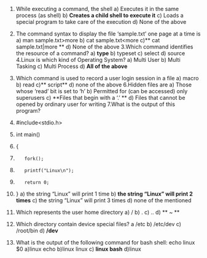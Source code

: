 1. While executing a command, the shell
a) Executes it in the same process (as shell)
b) **Creates a child shell to execute it**
c) Loads a special program to take care of the execution
d) None of the above 
2. The command syntax to display the file ‘sample.txt’ one page at a time is
a) man sample.txt>more
b) cat sample.txt<more
c)** cat sample.txt|more **
d) None of the above
3.Which command identifies the resource of a command?
a) **type**
b) typeset
c) select
d) source
4.Linux is which kind of Operating System?
a) Multi User
b) Multi Tasking
c) Multi Process
d) **All of the above**
5. Which command is used to record a user login session in a file
a) macro
b) read
c)** script**
d) none of the above
6.Hidden files are
a) Those whose ‘read’ bit is set to ‘h’
b) Permitted for (can be accessed) only superusers
c) **Files that begin with a ‘.’ **
d) Files that cannot be opened by ordinary user for writing
7.What is the output of this program?
1.    #include<stdio.h>
3.    int main()
4.    {
5.        fork();
6.        printf("Linux\n");
7.        return 0;
8.    }
a) the string “Linux” will print 1 time
b) **the string “Linux” will print 2 times**
c) the string “Linux” will print 3 times
d) none of the mentioned
8.  Which represents the user home directory
a) /
b) .
c) ..
d) ** ~ **

9.  Which directory contain device special files?
a /etc
b) /etc/dev
c) /root/bin
d) **/dev**
10.  What is the output of the following command for bash shell:
echo linux $0
a)linux echo
b)linux linux
c) **linux bash**
d)linux
















              
